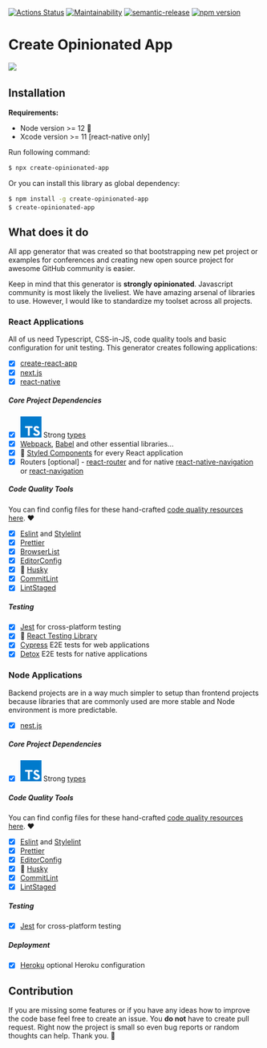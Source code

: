 [![Actions Status](https://github.com/code-quality-resources/eslint-config-jest/workflows/CI/badge.svg)](https://github.com/developer239/create-opinionated-app/actions?query=workflow%3A%22CI%22)
[![Maintainability](https://api.codeclimate.com/v1/badges/ff9bf164310d6fdaa9ac/maintainability)](https://codeclimate.com/github/developer239/create-opinionated-app/maintainability)
[![semantic-release](https://img.shields.io/badge/%20%20%F0%9F%93%A6%F0%9F%9A%80-semantic--release-e10079.svg)](https://github.com/semantic-release/semantic-release)
[![npm version](http://img.shields.io/npm/v/create-opinionated-app.svg?style=flat)](https://npmjs.org/package/create-opinionated-app "View this project on npm")

# Create Opinionated App

![](https://imgs.xkcd.com/comics/standards.png)

## Installation

**Requirements:**

- Node version >= 12 🙏
- Xcode version >= 11 [react-native only]

Run following command:

```bash
$ npx create-opinionated-app
```

Or you can install this library as global dependency:

```bash
$ npm install -g create-opinionated-app
$ create-opinionated-app
```

## What does it do

All app generator that was created so that bootstrapping new pet project or examples for conferences and creating new open source project for awesome GitHub community is easier.

Keep in mind that this generator is **strongly opinionated**. Javascript community is most likely the liveliest. We have amazing arsenal of libraries to use. However, I would like to standardize my toolset across all projects.
 
### React Applications
 
All of us need Typescript, CSS-in-JS, code quality tools and basic configuration for unit testing. This generator creates following applications:

- [x] [create-react-app](https://github.com/facebook/create-react-app)
- [x] [next.js](https://github.com/zeit/next.js)
- [x] [react-native](https://github.com/facebook/react-native)

##### Core Project Dependencies

- [x] ![TS](https://github.com/developer239/create-opinionated-app/blob/master/typescript.svg) Strong [types](https://www.typescriptlang.org) 
- [x] [Webpack](https://github.com/webpack), [Babel](https://github.com/babel/babel) and other essential libraries...
- [x] 💅 [Styled Components](https://github.com/styled-components/styled-components) for every React application
- [x] Routers [optional] - [react-router](https://github.com/ReactTraining/react-router) and for native [react-native-navigation](https://github.com/wix/react-native-navigation) or [react-navigation](https://github.com/react-navigation/react-navigation) 

##### Code Quality Tools

You can find config files for these hand-crafted [code quality resources here](https://github.com/code-quality-resources). ❤

- [x] [Eslint](https://github.com/eslint/eslint) and [Stylelint](https://stylelint.io/)
- [x] [Prettier](https://prettier.io)
- [x] [BrowserList](https://github.com/browserslist/browserslist)
- [x] [EditorConfig](https://editorconfig.org/)
- [x] 🐶 [Husky](https://github.com/typicode/husky)
- [x] [CommitLint](https://github.com/conventional-changelog/commitlint)
- [x] [LintStaged](https://github.com/okonet/lint-staged)

##### Testing

- [x] [Jest](https://github.com/facebook/jest) for cross-platform testing
- [x] 🐐 [React Testing Library](https://github.com/testing-library/react-testing-library)
- [x] [Cypress](https://github.com/wix/Detox) E2E tests for web applications
- [x] [Detox](https://github.com/cypress-io/cypress) E2E tests for native applications
 
### Node Applications
 
Backend projects are in a way much simpler to setup than frontend projects because libraries that are commonly used are more stable and Node environment is more predictable.

- [x] [nest.js](https://github.com/nestjs/nest)

##### Core Project Dependencies

- [x] ![TS](https://github.com/developer239/create-opinionated-app/blob/master/typescript.svg) Strong [types](https://www.typescriptlang.org)  

##### Code Quality Tools

You can find config files for these hand-crafted [code quality resources here](https://github.com/code-quality-resources). ❤

- [x] [Eslint](https://github.com/eslint/eslint) and [Stylelint](https://stylelint.io/)
- [x] [Prettier](https://prettier.io)
- [x] [EditorConfig](https://editorconfig.org/)
- [x] 🐶 [Husky](https://github.com/typicode/husky)
- [x] [CommitLint](https://github.com/conventional-changelog/commitlint)
- [x] [LintStaged](https://github.com/okonet/lint-staged)

##### Testing

- [x] [Jest](https://github.com/facebook/jest) for cross-platform testing

##### Deployment

- [x] [Heroku](https://github.com/heroku) optional Heroku configuration

## Contribution

If you are missing some features or if you have any ideas how to improve the code base feel free to create an issue. You **do not** have to create pull request. Right now the project is small so even bug reports or random thoughts can help. Thank you. 🙂
